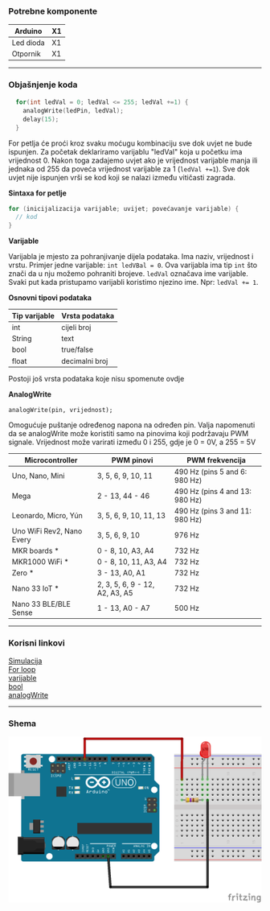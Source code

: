 ### Potrebne komponente

|  Arduino |  X1 |
| ------------ | ------------ |
| Led dioda  |  X1 |
|  Otpornik | X1  |

------------


### Objašnjenje koda

```cpp
  for(int ledVal = 0; ledVal <= 255; ledVal +=1) {
    analogWrite(ledPin, ledVal);
    delay(15);
  }  
```
For petlja će proći kroz svaku moćugu kombinaciju sve dok uvjet ne bude ispunjen.
Za početak deklariramo varijablu "ledVal" koja u početku ima vrijednost 0. 
Nakon toga zadajemo uvjet ako je vrijednost varijable manja ili jednaka od 255 da poveća vrijednost varijable za 1 (`ledVal +=1`). Sve dok uvjet nije ispunjen vrši se kod koji se nalazi između vitičasti zagrada.

**Sintaxa for petlje**

```cpp
for (inicijalizacija varijable; uvijet; povećavanje varijable) {
  // kod
}
```

**Varijable**

Varijabla je mjesto za pohranjivanje dijela podataka. Ima naziv, vrijednost i vrstu.
Primjer jedne varijable: `int ledVBal = 0`.
Ova varijabla ima tip `int` što znači da u nju možemo pohraniti brojeve.
`ledVal` označava ime varijable. Svaki put kada pristupamo varijabli koristimo njezino ime. Npr: `ledVal += 1`. 

**Osnovni tipovi podataka**

|  Tip varijable | Vrsta podataka  |
| ------------ | ------------ |
| int  | cijeli broj |
|  String | text  |
|  bool | true/false  |
|  float |  decimalni broj |

Postoji još vrsta podataka koje nisu spomenute ovdje

**AnalogWrite**

    analogWrite(pin, vrijednost);

Omogućuje puštanje određenog napona na određen pin. Valja napomenuti da se analogWrite može koristiti samo na pinovima koji podržavaju PWM signale. 
Vrijednost može varirati između 0 i 255, gdje je 0 = 0V, a 255 = 5V

| Microcontroller  | PWM pinovi  | PWM frekvencija  |
| ------------ | ------------ | ------------ |
| Uno, Nano, Mini  | 3, 5, 6, 9, 10, 11  | 490 Hz (pins 5 and 6: 980 Hz)  |
| Mega  | 2 - 13, 44 - 46  |  490 Hz (pins 4 and 13: 980 Hz) |
| Leonardo, Micro, Yún  |  3, 5, 6, 9, 10, 11, 13 | 490 Hz (pins 3 and 11: 980 Hz)  |
| Uno WiFi Rev2, Nano Every  | 3, 5, 6, 9, 10  |  976 Hz |
| MKR boards *  |  0 - 8, 10, A3, A4 |  732 Hz |
|  MKR1000 WiFi * | 0 - 8, 10, 11, A3, A4  | 732 Hz  |
| Zero *  | 3 - 13, A0, A1  | 732 Hz  |
|  Nano 33 IoT * | 2, 3, 5, 6, 9 - 12, A2, A3, A5  | 732 Hz  |
| Nano 33 BLE/BLE Sense  | 1 - 13, A0 - A7  | 500 Hz  |




------------

###  Korisni linkovi
[Simulacija](https://wokwi.com/projects/340245559319200339 "Simulacija")<br>
[For loop](https://www.arduino.cc/reference/en/language/structure/control-structure/for/ "For loop")<br>
[varijable](https://docs.arduino.cc/learn/programming/variables "varijable")<br>
[bool](https://www.arduino.cc/reference/en/language/variables/data-types/bool/ "bool")<br>
[analogWrite](https://www.arduino.cc/reference/en/language/functions/analog-io/analogwrite/ "analogWrite") <br>

------------


### Shema

[![Shema](https://github.com/Blazp04/arduino/blob/main/L01-led-blink/shema.png "Shema")](https://github.com/Blazp04/arduino/blob/main/L01-led-blink/shema.png "Shema")









